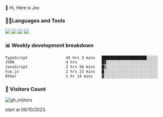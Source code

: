  👋 Hi, Here is Jex

 

### 🧑‍💻Languages and Tools

<code><a href="https://react.dev"><img src="https://api.iconify.design/logos:react.svg" /></a></code>
<code><a href="https://github.com/vuejs/core"><img src="https://api.iconify.design/logos:vue.svg" /></a></code> 
<code><a href="https://github.com/microsoft/TypeScript"><img src="https://api.iconify.design/logos:typescript-icon.svg" /></a></code>
<code><a href="https://threejs.org/"><img src="https://api.iconify.design/logos:threejs.svg" /></a></code>

### 📊 Weekly development breakdown

<!--START_SECTION:waka-->

```txt
TypeScript                 45 hrs 3 mins   ████████████████████░░░░░   79.76 %
JSON                       4 hrs           █▓░░░░░░░░░░░░░░░░░░░░░░░   07.11 %
JavaScript                 2 hrs 56 mins   █▒░░░░░░░░░░░░░░░░░░░░░░░   05.21 %
Vue.js                     2 hrs 23 mins   █░░░░░░░░░░░░░░░░░░░░░░░░   04.24 %
Other                      1 hr 14 mins    ▓░░░░░░░░░░░░░░░░░░░░░░░░   02.21 %
```

<!--END_SECTION:waka-->


### 👀 Visitors Count

![gh_visitors](https://profile-counter.glitch.me/jexlau/count.svg)

start at 06/10/2023.
